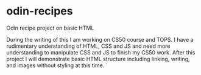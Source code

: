 # odin-recipes
Odin recipe project on basic HTML

During the writing of this I am working on CS50 course and TOPS.  I have a rudimentary understanding of HTML, CSS and JS and need more understanding to manipulate CSS and JS to finish my CS50 work.  After this project I will demonstrate basic HTML structure including linking, writing, and images without styling at this time. `
